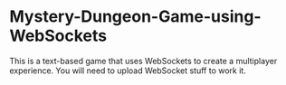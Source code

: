 Mystery-Dungeon-Game-using-WebSockets
=====================================

This is a text-based game that uses WebSockets to create a multiplayer experience. You will need to upload WebSocket stuff to work it.
